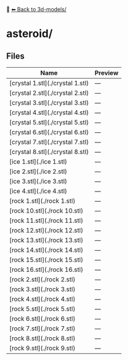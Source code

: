 📁 [⬅ Back to 3d-models/](../README.md)

# asteroid/

## Files

| Name | Preview |
|------|---------|
| [crystal 1.stl](./crystal 1.stl) | — |
| [crystal 2.stl](./crystal 2.stl) | — |
| [crystal 3.stl](./crystal 3.stl) | — |
| [crystal 4.stl](./crystal 4.stl) | — |
| [crystal 5.stl](./crystal 5.stl) | — |
| [crystal 6.stl](./crystal 6.stl) | — |
| [crystal 7.stl](./crystal 7.stl) | — |
| [crystal 8.stl](./crystal 8.stl) | — |
| [ice 1.stl](./ice 1.stl) | — |
| [ice 2.stl](./ice 2.stl) | — |
| [ice 3.stl](./ice 3.stl) | — |
| [ice 4.stl](./ice 4.stl) | — |
| [rock 1.stl](./rock 1.stl) | — |
| [rock 10.stl](./rock 10.stl) | — |
| [rock 11.stl](./rock 11.stl) | — |
| [rock 12.stl](./rock 12.stl) | — |
| [rock 13.stl](./rock 13.stl) | — |
| [rock 14.stl](./rock 14.stl) | — |
| [rock 15.stl](./rock 15.stl) | — |
| [rock 16.stl](./rock 16.stl) | — |
| [rock 2.stl](./rock 2.stl) | — |
| [rock 3.stl](./rock 3.stl) | — |
| [rock 4.stl](./rock 4.stl) | — |
| [rock 5.stl](./rock 5.stl) | — |
| [rock 6.stl](./rock 6.stl) | — |
| [rock 7.stl](./rock 7.stl) | — |
| [rock 8.stl](./rock 8.stl) | — |
| [rock 9.stl](./rock 9.stl) | — |